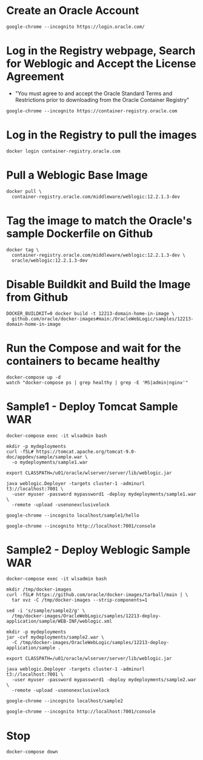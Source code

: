 # Create an Oracle Account
```
google-chrome --incognito https://login.oracle.com/
```
# Log in the Registry webpage, Search for Weblogic and Accept the License Agreement
- "You must agree to and accept the Oracle Standard Terms and Restrictions prior to downloading from the Oracle Container Registry"
```
google-chrome --incognito https://container-registry.oracle.com
```
# Log in the Registry to pull the images
```
docker login container-registry.oracle.com
```
# Pull a Weblogic Base Image
```
docker pull \
  container-registry.oracle.com/middleware/weblogic:12.2.1.3-dev
```
# Tag the image to match the Oracle's sample Dockerfile on Github
```
docker tag \
  container-registry.oracle.com/middleware/weblogic:12.2.1.3-dev \
  oracle/weblogic:12.2.1.3-dev
```
# Disable Buildkit and Build the Image from Github
```
DOCKER_BUILDKIT=0 docker build -t 12213-domain-home-in-image \
  github.com/oracle/docker-images#main:/OracleWebLogic/samples/12213-domain-home-in-image
```
# Run the Compose and wait for the containers to became healthy
```
docker-compose up -d
watch "docker-compose ps | grep healthy | grep -E 'MS|admin|nginx'"
```
# Sample1 - Deploy Tomcat Sample WAR
```
docker-compose exec -it wlsadmin bash

mkdir -p mydeployments
curl -fSL# https://tomcat.apache.org/tomcat-9.0-doc/appdev/sample/sample.war \
  -o mydeployments/sample1.war

export CLASSPATH=/u01/oracle/wlserver/server/lib/weblogic.jar

java weblogic.Deployer -targets cluster-1 -adminurl t3://localhost:7001 \
  -user myuser -password mypassword1 -deploy mydeployments/sample1.war \
  -remote -upload -usenonexclusivelock

google-chrome --incognito localhost/sample1/hello

google-chrome --incognito http://localhost:7001/console
```
# Sample2 - Deploy Weblogic Sample WAR
```
docker-compose exec -it wlsadmin bash

mkdir /tmp/docker-images
curl -fSL# https://github.com/oracle/docker-images/tarball/main | \
  tar xvz -C /tmp/docker-images --strip-components=1

sed -i 's/sample/sample2/g' \
  /tmp/docker-images/OracleWebLogic/samples/12213-deploy-application/sample/WEB-INF/weblogic.xml

mkdir -p mydeployments
jar -cvf mydeployments/sample2.war \
  -C /tmp/docker-images/OracleWebLogic/samples/12213-deploy-application/sample .

export CLASSPATH=/u01/oracle/wlserver/server/lib/weblogic.jar

java weblogic.Deployer -targets cluster-1 -adminurl t3://localhost:7001 \
  -user myuser -password mypassword1 -deploy mydeployments/sample2.war \
  -remote -upload -usenonexclusivelock

google-chrome --incognito localhost/sample2

google-chrome --incognito http://localhost:7001/console
```
# Stop
```
docker-compose down
```
